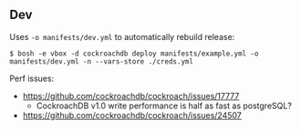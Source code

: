 ## Dev

Uses `-o manifests/dev.yml` to automatically rebuild release:

```
$ bosh -e vbox -d cockroachdb deploy manifests/example.yml -o manifests/dev.yml -n --vars-store ./creds.yml
```

Perf issues:

- https://github.com/cockroachdb/cockroach/issues/17777
  - CockroachDB v1.0 write performance is half as fast as postgreSQL?
- https://github.com/cockroachdb/cockroach/issues/24507
